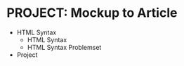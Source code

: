 # PROJECT: Mockup to Article

* HTML Syntax
    - HTML Syntax
    - HTML Syntax Problemset
* Project